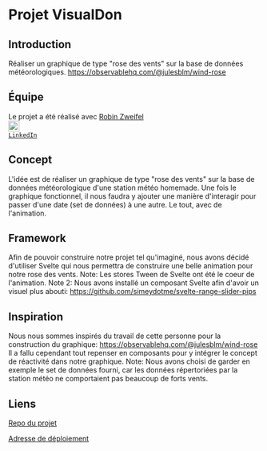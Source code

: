 # Projet VisualDon

## Introduction 
Réaliser un graphique de type "rose des vents" sur la base de données météorologiques. https://observablehq.com/@julesblm/wind-rose

## Équipe
Le projet a été réalisé avec <a href="https://github.com/zweiro/">Robin Zweifel</a> 
<code>
    <a href="https://www.linkedin.com/in/robinzweifel/" title="LinkedIn Profile"><img width="22" src="https://github.com/zumrudu-anka/zumrudu-anka/blob/master/images/linkedin.svg"> LinkedIn</a>
</code>

## Concept
L'idée est de réaliser un graphique de type "rose des vents" sur la base de données météorologique d'une station météo homemade. Une fois le graphique fonctionnel, il nous faudra y ajouter une manière d'interagir pour passer d'une date (set de données) à une autre. Le tout, avec de l'animation.

## Framework 
Afin de pouvoir construire notre projet tel qu'imaginé, nous avons décidé d'utiliser Svelte qui nous permettra de construire une belle animation pour notre rose des vents. Note: Les stores Tween de Svelte ont été le coeur de l'animation. Note 2: Nous avons installé un composant Svelte afin d'avoir un visuel plus abouti: https://github.com/simeydotme/svelte-range-slider-pips

## Inspiration 
Nous nous sommes inspirés du travail de cette personne pour la construction du graphique: https://observablehq.com/@julesblm/wind-rose Il a fallu cependant tout repenser en composants pour y intégrer le concept de réactivité dans notre graphique. Note: Nous avons choisi de garder en exemple le set de données fourni, car les données répertoriées par la station météo ne comportaient pas beaucoup de forts vents.

## Liens
<a href="https://github.com/zweiro/WindRose">Repo du projet</a>

<a href="https://quick-quickie.surge.sh/">Adresse de déploiement</a>
